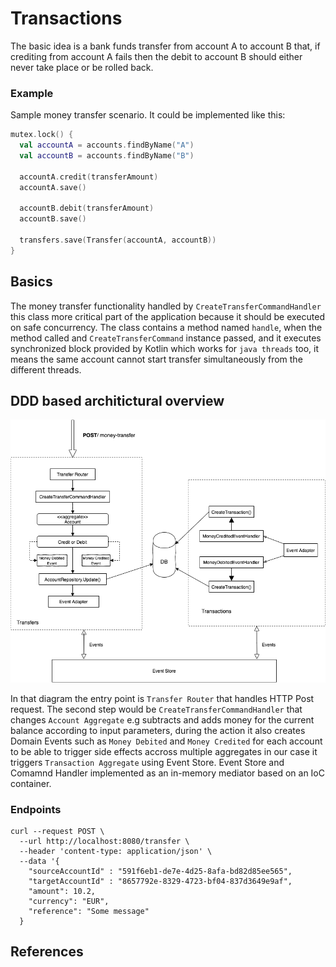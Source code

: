 # Transactions

The basic idea is a bank funds transfer from account A to account B that, if crediting from account A fails then the debit to account B should either never take place or be rolled back.

### Example

Sample money transfer scenario. It could be implemented like this:

```kotlin
mutex.lock() {
  val accountA = accounts.findByName("A")
  val accountB = accounts.findByName("B")

  accountA.credit(transferAmount)
  accountA.save()

  accountB.debit(transferAmount)
  accountB.save()
  
  transfers.save(Transfer(accountA, accountB))
}
```
## Basics

The money transfer functionality handled by `CreateTransferCommandHandler` this class more critical part of the application because it should be executed on safe concurrency. The class contains a method named `handle`, when the method called and `CreateTransferCommand` instance passed, and it executes synchronized block provided by Kotlin which works for `java threads` too, it means the same account cannot start transfer simultaneously from the different threads.

## DDD based architictural overview

<img src="handler_diagram.png" />

In that diagram the entry point is `Transfer Router` that handles HTTP Post request. The second step would be `CreateTransferCommandHandler` that changes `Account Aggregate` e.g subtracts and adds money for the current balance according to input parameters, during the action it also creates Domain Events such as `Money Debited` and `Money Credited` for each account to be able to trigger side effects accross multiple aggregates in our case it triggers `Transaction Aggregate` using Event Store. Event Store and Comamnd Handler implemented as an in-memory mediator based on an IoC container.

### Endpoints

```shell script
curl --request POST \
  --url http://localhost:8080/transfer \
  --header 'content-type: application/json' \
  --data '{
	"sourceAccountId" : "591f6eb1-de7e-4d25-8afa-bd82d85ee565",
	"targetAccountId" : "8657792e-8329-4723-bf04-837d3649e9af",
	"amount": 10.2,
	"currency": "EUR",
	"reference": "Some message"
  }
```

## References

